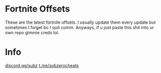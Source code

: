 # Fortnite Offsets

These are the latest fortnite offsets. I usually update them every update but sometimes I forget
bc I quit comm. Anyways, if u just paste this shit into ur own repo gimmie creds lol.

# Info

[discord.gg/subz](https://discord.gg/subz)
[t.me/subzerocheats](https://t.me/subzerocheats)
